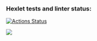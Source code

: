 ### Hexlet tests and linter status:
[![Actions Status](https://github.com/tonyshh/python-project-49/workflows/hexlet-check/badge.svg)](https://github.com/tonyshh/python-project-49/actions)

<a href="https://codeclimate.com/github/tonyshh/python-project-49/maintainability"><img src="https://api.codeclimate.com/v1/badges/8b77c728aa79402f8064/maintainability" /></a>
